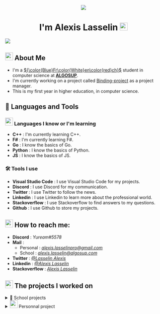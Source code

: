 <p align="center">
  <img src="https://media.giphy.com/media/xTiIzJSKB4l7xTouE8/giphy.gif">
</p>

<h1 align="center">I'm Alexis Lasselin <img src="https://cdn.discordapp.com/emojis/638827717130977282.gif?size=160&quality=lossless" width=25></h1>

![](https://komarev.com/ghpvc/?username=AlexisLasselin&color=brightgreen&style=plastic)

## <img src="https://cdn.discordapp.com/attachments/699735329288093818/1072516646708723813/1045822481803526184.png" width= 25> About Me

- I'm a [${\color{Blue}Fr\color{White}en\color{red}ch}$](https://www.youtube.com/watch?v=4K1q9Ntcr5g) student in computer science at [**ALGOSUP**](https://algosup.com/).
- I'm currently working on a project called [Binding-project](https://github.com/algosup/2022-2023-project-3-harfang3d-binding-Project-4-group) as a project manager.
- This is my first year in higher education, in computer science.

## 🚀 Languages and Tools

### <img src="https://cdn.discordapp.com/emojis/854490183071039488.gif?size=160&quality=lossless" width=25> Languages I know or I'm learning

- **C++** : I'm currently learning C++.
- **F#** : I'm currently learning F#.
- **Go** : I know the basics of Go.
- **Python** : I know the basics of Python.
- **JS** : I know the basics of JS.

### 🛠️ Tools I use

- **Visual Studio Code** : I use Visual Studio Code for my projects.
- **Discord** : I use Discord for my communication.
- **Twitter** : I use Twitter to follow the news.
- **Linkedin** : I use Linkedin to learn more about the professional world.
- **Stackoverflow** : I use Stackoverflow to find answers to my questions.
- **Github** : I use Github to store my projects.

## <img src="https://cdn.discordapp.com/emojis/621813805956988972.gif?size=160&quality=lossless" width = 25> How to reach me:

- **Discord** : *Yuream#5578*
- **Mail** : 
  - Personal : *alexis.lasselinpro@gmail.com*
  - School : *alexis.lasselin@algosup.com*
- **Twitter** : *[@Lasselin Alexis](https://twitter.com/LasselinAlexis1)*
- **Linkedin** : *[@Alexis Lasselin](https://www.linkedin.com/in/alexis-lasselin-318649251/)*
- **Stackoverflow** : *[Alexis Lasselin](https://stackoverflow.com/users/20451172/alexis-lasselin)*

## <img src="https://cdn.discordapp.com/emojis/857822954645094440.gif?size=160&quality=lossless" width=25> The projects I worked on

<details>
<summary>🏫 School projects</summary>

  1. [APPSolu](#1-APPSolu)
  2. [AppNewsNetwork](#2-AppNewsNetwork)
  3. [FABGen bindings](#3-FABGen-bindings)

| **Period**                          | **Name**        | **Description**                                                                                                                                              | **Link**                                                                                     | **Role**          
:-----------------------------------:|:---------------:|:------------------------------------------------------------------------------------------------------------------------------------------------------------:|:--------------------------------------------------------------------------------------------:|:-----------------:
| 27 September 2022 ➜ 28 October 2022 | <a id="1-APPSolu"></a>APPSolu         | SIGNALL contact us to create a prototype of smart signage for signs                                                                                          | [Our repo](https://github.com/algosup/2022-2023-project-1-smart-signage-Project-4-group)     | QA                
| 7 November 2022 ➜ 18 December 2022  | <a id="2-AppNewsNetwork"></a>AppNewsNetwork  | Jacobi asked us for a way to improve communication in their factory, so we decided to modify a TV to be able to display the information shared on a website. | [Our repo](https://github.com/algosup/2022-2023-project-2-factory-display-Project-4-group)   | Software Engineer 
| 3 January 2023 ➜ 17 Febuary 2023    | <a id="3-FABGen-bindings"></a>FABGen bindings | HARFANG 3D is a French 3D engine company that asked us to design bindings in F# for their 3D engine.                                                         | [Our repo](https://github.com/algosup/2022-2023-project-3-harfang3d-binding-Project-4-group) | Project Manager   

</details>

<details>
<summary> <img src="https://cdn.discordapp.com/emojis/979915870576967710.gif?size=160&quality=lossless" width=25> Personnal project</summary>

![](https://media.giphy.com/media/6uGhT1O4sxpi8/giphy.gif)

</details>